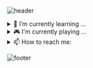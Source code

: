 ![header](https://capsule-render.vercel.app/api?type=waving&color=0:F8F16D,100:B8FCF5&height=200&section=header&text=Hello!&fontColor=2AC2B3&fontAlign=80&fontSize=60)

<details>
<summary>
  🌱 I’m currently learning ...
</summary>
   <br>
  
![python](https://img.shields.io/badge/Python-14354C?style=for-the-badge&logo=python&logoColor=white) ![R studio](https://img.shields.io/badge/R-276DC3?style=for-the-badge&logo=r&logoColor=white)

</details>

<details>
<summary>
  🎮 I'm currently playing ...
</summary>
   <br>

![switch](https://img.shields.io/badge/Nintendo_Switch-E60012?style=for-the-badge&logo=nintendo-switch&logoColor=white) ![steam](https://img.shields.io/badge/Steam-000000?style=for-the-badge&logo=steam&logoColor=white) ![riot games](https://img.shields.io/badge/Riot_Games-D32936?style=for-the-badge&logo=riot-games&logoColor=white)

</details>

<details>
<summary>
  📫 How to reach me:
</summary>
   <br>
  
<a href="https://www.instagram.com/soom_of_lone"><img src="https://img.shields.io/badge/Instagram-E4405F?style=for-the-badge&logo=Instagram&logoColor=white"/></a>

</details>


![footer](https://capsule-render.vercel.app/api?type=waving&color=0:F8F16D,100:B8FCF5&height=200&section=footer&text=Bye!&fontColor=2AC2B3&fontAlign=20&fontSize=60)


